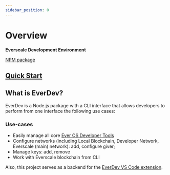 ```yaml
---
sidebar_position: 0
---
```


# Overview

**Everscale Development Environment**

[NPM package](https://www.npmjs.com/package/everdev)

## [Quick Start](guides/quick-start.md)

## What is EverDev?

EverDev is a Node.js package with a CLI interface that allows developers to perform from one interface the following use cases: 

### Use-cases

* Easily manage all core [Ever OS Developer Tools](../../../arch/15-ever-os.md)
* Configure networks (including Local Blockchain, Developer Network, Everscale (main) network): add, configure giver;
* Manage keys: add, remove
* Work with Everscale blockchain from CLI

Also, this project serves as a backend for the [EverDev VS Code extension](https://github.com/tonlabs/everdev-vscode).
